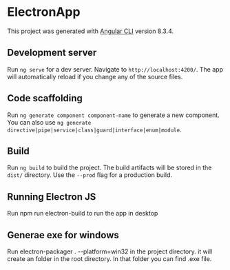 # ElectronApp

This project was generated with [Angular CLI](https://github.com/angular/angular-cli) version 8.3.4.

## Development server

Run `ng serve` for a dev server. Navigate to `http://localhost:4200/`. The app will automatically reload if you change any of the source files.

## Code scaffolding

Run `ng generate component component-name` to generate a new component. You can also use `ng generate directive|pipe|service|class|guard|interface|enum|module`.

## Build

Run `ng build` to build the project. The build artifacts will be stored in the `dist/` directory. Use the `--prod` flag for a production build.

## Running Electron JS

Run npm run electron-build to run the app in desktop

## Generae exe for windows

Run electron-packager . --platform=win32 in the project directory. it will create an folder in the root directory. In that folder you can find <your-app-name>.exe file.